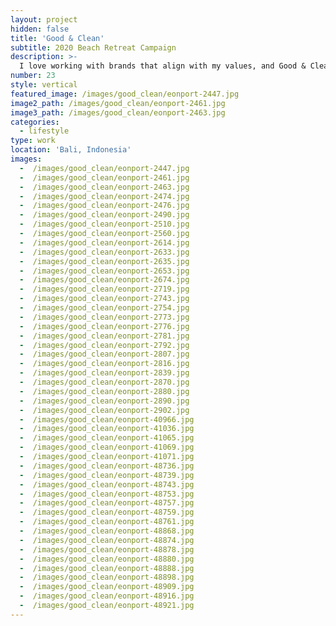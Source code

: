 ```yaml
---
layout: project
hidden: false
title: 'Good & Clean'
subtitle: 2020 Beach Retreat Campaign
description: >-
  I love working with brands that align with my values, and Good & Clean certainly fits that bill -- a sustainable, cruelty-free skincare brand that gives back to ocean conservation projects.
number: 23
style: vertical
featured_image: /images/good_clean/eonport-2447.jpg
image2_path: /images/good_clean/eonport-2461.jpg
image3_path: /images/good_clean/eonport-2463.jpg
categories:
  - lifestyle
type: work
location: 'Bali, Indonesia'
images:
  -  /images/good_clean/eonport-2447.jpg
  -  /images/good_clean/eonport-2461.jpg
  -  /images/good_clean/eonport-2463.jpg
  -  /images/good_clean/eonport-2474.jpg
  -  /images/good_clean/eonport-2476.jpg
  -  /images/good_clean/eonport-2490.jpg
  -  /images/good_clean/eonport-2510.jpg
  -  /images/good_clean/eonport-2560.jpg
  -  /images/good_clean/eonport-2614.jpg
  -  /images/good_clean/eonport-2633.jpg
  -  /images/good_clean/eonport-2635.jpg
  -  /images/good_clean/eonport-2653.jpg
  -  /images/good_clean/eonport-2674.jpg
  -  /images/good_clean/eonport-2719.jpg
  -  /images/good_clean/eonport-2743.jpg
  -  /images/good_clean/eonport-2754.jpg
  -  /images/good_clean/eonport-2773.jpg
  -  /images/good_clean/eonport-2776.jpg
  -  /images/good_clean/eonport-2781.jpg
  -  /images/good_clean/eonport-2792.jpg
  -  /images/good_clean/eonport-2807.jpg
  -  /images/good_clean/eonport-2816.jpg
  -  /images/good_clean/eonport-2839.jpg
  -  /images/good_clean/eonport-2870.jpg
  -  /images/good_clean/eonport-2880.jpg
  -  /images/good_clean/eonport-2890.jpg
  -  /images/good_clean/eonport-2902.jpg
  -  /images/good_clean/eonport-40966.jpg
  -  /images/good_clean/eonport-41036.jpg
  -  /images/good_clean/eonport-41065.jpg
  -  /images/good_clean/eonport-41069.jpg
  -  /images/good_clean/eonport-41071.jpg
  -  /images/good_clean/eonport-48736.jpg
  -  /images/good_clean/eonport-48739.jpg
  -  /images/good_clean/eonport-48743.jpg
  -  /images/good_clean/eonport-48753.jpg
  -  /images/good_clean/eonport-48757.jpg
  -  /images/good_clean/eonport-48759.jpg
  -  /images/good_clean/eonport-48761.jpg
  -  /images/good_clean/eonport-48868.jpg
  -  /images/good_clean/eonport-48874.jpg
  -  /images/good_clean/eonport-48878.jpg
  -  /images/good_clean/eonport-48880.jpg
  -  /images/good_clean/eonport-48888.jpg
  -  /images/good_clean/eonport-48898.jpg
  -  /images/good_clean/eonport-48909.jpg
  -  /images/good_clean/eonport-48916.jpg
  -  /images/good_clean/eonport-48921.jpg
---
```

